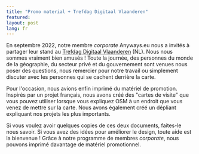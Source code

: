 ```yaml
---
title: "Promo material + Trefdag Digitaal Vlaanderen"
featured:
layout: post
lang: fr
---
```


En septembre 2022, notre membre *corporate* Anyways.eu nous a invités à partager leur stand au [Trefdag Digitaal Vlaanderen](https://www.vlaanderen.be/trefdag-digitaal-vlaanderen) (NL). Nous nous sommes vraiment bien amusés ! Toute la journée, des personnes du monde de la géographie, du secteur privé et du gouvernement sont venues nous poser des questions, nous remercier pour notre travail ou simplement discuter avec les personnes qui se cachent derrière la carte.

Pour l'occasion, nous avions enfin imprimé du matériel de promotion. Inspirés par un projet français, nous avons créé des "cartes de visite" que vous pouvez utiliser lorsque vous expliquez OSM à un endroit que vous venez de mettre sur la carte. Nous avons également créé un dépliant expliquant nos projets les plus importants.

Si vous voulez avoir quelques copies de ces deux documents, faites-le nous savoir. Si vous avez des idées pour améliorer le design, toute aide est la bienvenue ! Grâce à notre programme de membres *corporate*, nous pouvons imprimé davantage de matériel promotionnel.
